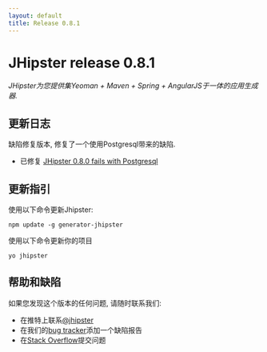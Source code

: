 ```yaml
---
layout: default
title: Release 0.8.1
---
```


JHipster release 0.8.1
==================

*JHipster为您提供集Yeoman + Maven + Spring + AngularJS于一体的应用生成器.*

更新日志
----------

缺陷修复版本, 修复了一个使用Postgresql带来的缺陷.

- 已修复 [JHipster 0.8.0 fails with Postgresql](https://github.com/jhipster/generator-jhipster/issues/105)

更新指引
------------

使用以下命令更新Jhipster:

```
npm update -g generator-jhipster
```

使用以下命令更新你的项目

```
yo jhipster
```

帮助和缺陷
--------------

如果您发现这个版本的任何问题, 请随时联系我们:

- 在推特上联系[@jhipster](https://twitter.com/jhipster)
- 在我们的[bug tracker](https://github.com/jhipster/generator-jhipster/issues?state=open)添加一个缺陷报告
- 在[Stack Overflow](http://stackoverflow.com/tags/jhipster/info)提交问题
